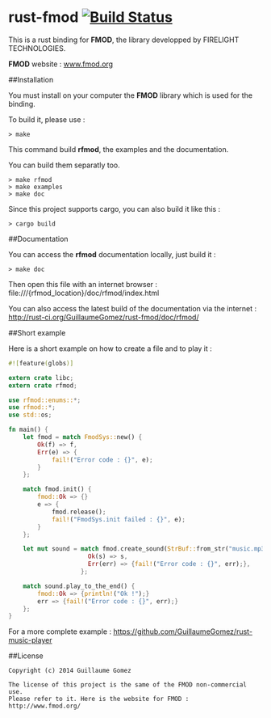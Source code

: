 rust-fmod [![Build Status](https://api.travis-ci.org/GuillaumeGomez/rust-fmod.png?branch=master)](https://travis-ci.org/GuillaumeGomez/rust-fmod)
=========

This is a rust binding for __FMOD__, the library developped by FIRELIGHT TECHNOLOGIES.

__FMOD__ website : www.fmod.org


##Installation

You must install on your computer the __FMOD__ library which is used for the binding.

To build it, please use :

```Shell
> make
```

This command build __rfmod__, the examples and the documentation.

You can build them separatly too.

```Shell
> make rfmod
> make examples
> make doc
```

Since this project supports cargo, you can also build it like this :

```Shell
> cargo build
```

##Documentation

You can access the __rfmod__ documentation locally, just build it :

```Shell
> make doc
```

Then open this file with an internet browser :
file:///{rfmod_location}/doc/rfmod/index.html


You can also access the latest build of the documentation via the internet :
http://rust-ci.org/GuillaumeGomez/rust-fmod/doc/rfmod/

##Short example

Here is a short example on how to create a file and to play it :

```Rust
#![feature(globs)]

extern crate libc;
extern crate rfmod;

use rfmod::enums::*;
use rfmod::*;
use std::os;

fn main() {
    let fmod = match FmodSys::new() {
        Ok(f) => f,
        Err(e) => {
            fail!("Error code : {}", e);
        }
    };

    match fmod.init() {
        fmod::Ok => {}
        e => {
            fmod.release();
            fail!("FmodSys.init failed : {}", e);
        }
    };

    let mut sound = match fmod.create_sound(StrBuf::from_str("music.mp3"), None, None) {
                      Ok(s) => s,
                      Err(err) => {fail!("Error code : {}", err);},
                    };

    match sound.play_to_the_end() {
        fmod::Ok => {println!("Ok !");}
        err => {fail!("Error code : {}", err);}
    };
}
```

For a more complete example : https://github.com/GuillaumeGomez/rust-music-player

##License

    Copyright (c) 2014 Guillaume Gomez
    
    The license of this project is the same of the FMOD non-commercial use. 
    Please refer to it. Here is the website for FMOD : http://www.fmod.org/
